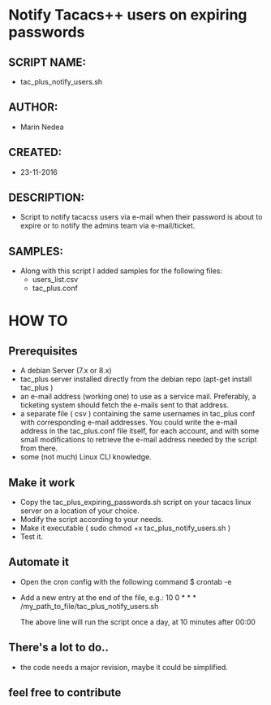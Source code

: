 # Notify Tacacs++ users on expiring passwords

## SCRIPT NAME: 
- tac_plus_notify_users.sh

## AUTHOR:
- Marin Nedea	

## CREATED: 
- 23-11-2016										

## DESCRIPTION:
- Script to notify tacacss users via e-mail when their password is about to expire or to notify the admins team via e-mail/ticket.

## SAMPLES: 
- Along with this script I added samples for the following files: 
    - users_list.csv 
    - tac_plus.conf

# HOW TO

## Prerequisites
- A debian Server (7.x or 8.x)
- tac_plus server installed directly from the debian repo (apt-get install tac_plus )
- an e-mail address (working one) to use as a service mail. Preferably, a ticketing system should fetch the e-mails sent to that address.
- a separate file ( csv ) containing the same usernames in tac_plus conf with corresponding e-mail addresses. You could write the e-mail address in the tac_plus.conf file itself, for each account, and with some small modifications to retrieve the e-mail address needed by the script from there.
- some (not much) Linux CLI knowledge.

## Make it work
- Copy the tac_plus_expiring_passwords.sh script on your tacacs linux server on a location of your choice.
- Modify the script according to your needs.
- Make it executable ( sudo chmod +x tac_plus_notify_users.sh )
- Test it.

## Automate it
- Open the cron config with the following command
    $ crontab -e
- Add a new entry at the end of the file, e.g.:
    10  0   *   *   * /my_path_to_file/tac_plus_notify_users.sh
    
    The above line will run the script once a day, at 10 minutes after 00:00
    
## There's a lot to do.. 
- the code needs a major revision, maybe it could be simplified.

## feel free to contribute



